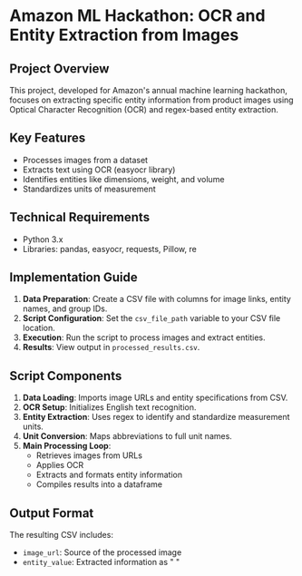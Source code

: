 
# Amazon ML Hackathon: OCR and Entity Extraction from Images

## Project Overview

This project, developed for Amazon's annual machine learning hackathon, focuses on extracting specific entity information from product images using Optical Character Recognition (OCR) and regex-based entity extraction.

## Key Features

- Processes images from a dataset
- Extracts text using OCR (easyocr library)
- Identifies entities like dimensions, weight, and volume
- Standardizes units of measurement

## Technical Requirements

- Python 3.x
- Libraries: pandas, easyocr, requests, Pillow, re

## Implementation Guide

1. **Data Preparation**: Create a CSV file with columns for image links, entity names, and group IDs.
2. **Script Configuration**: Set the `csv_file_path` variable to your CSV file location.
3. **Execution**: Run the script to process images and extract entities.
4. **Results**: View output in `processed_results.csv`.

## Script Components

1. **Data Loading**: Imports image URLs and entity specifications from CSV.
2. **OCR Setup**: Initializes English text recognition.
3. **Entity Extraction**: Uses regex to identify and standardize measurement units.
4. **Unit Conversion**: Maps abbreviations to full unit names.
5. **Main Processing Loop**:
   - Retrieves images from URLs
   - Applies OCR
   - Extracts and formats entity information
   - Compiles results into a dataframe

## Output Format

The resulting CSV includes:
- `image_url`: Source of the processed image
- `entity_value`: Extracted information as "<numeric value> <unit>"